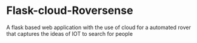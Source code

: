 # Flask-cloud-Roversense
A flask based web application with the use of cloud for a automated rover that captures the ideas of IOT to search for people
